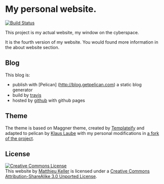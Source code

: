 # My personal website.

[![Build Status](https://travis-ci.org/maggick/blog.svg?branch=master)](https://travis-ci.org/maggick/blog)

This project is my actual website, my window on the cyberspace.

It is the fourth version of my website. You would found more information in the
about website section.

## Blog

This blog is:
  * publish with [Pelican] (http://blog.getpelican.com) a static blog generator
  * build by [travis](https://travis-ci.org/maggick/blog)
  * hosted by [github](https://github.com) with github pages

## Theme

The theme is based on Maggner theme, created by
[Templateify](http://www.templateify.com/) and adapted to
pelican by [Klaus Laube](https://github.com/kplaube/maggner-pelican) with
my personal modifications in
[a fork of the project](https://github.com/maggick/maggner-pelican).

## License

<a rel="license" href="http://creativecommons.org/licenses/by-sa/3.0/deed.en_US"><img alt="Creative Commons License" style="b
order-width:0" src="http://i.creativecommons.org/l/by-sa/3.0/88x31.png" /></a><br /><span xmlns:dct="http://purl.org/dc/terms
/" property="dct:title">This website</span> by <a xmlns:cc="http://creativecommons.org/ns#" href="http://matthieukeller.com" p
roperty="cc:attributionName" rel="cc:attributionURL">Matthieu Keller</a> is licensed under a <a rel="license" href="http://cr
eativecommons.org/licenses/by-sa/3.0/deed.en_US">Creative Commons Attribution-ShareAlike 3.0 Unported License</a>.<br />
